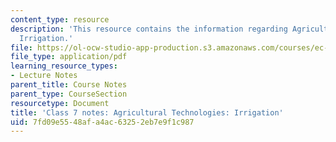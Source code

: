 ```yaml
---
content_type: resource
description: 'This resource contains the information regarding Agricultural Technologies:
  Irrigation.'
file: https://ol-ocw-studio-app-production.s3.amazonaws.com/courses/ec-701j-d-lab-i-development-fall-2009/7fd09e5548afa4ac63252eb7e9f1c987_MITEC_701JF09_lec07_notes.pdf
file_type: application/pdf
learning_resource_types:
- Lecture Notes
parent_title: Course Notes
parent_type: CourseSection
resourcetype: Document
title: 'Class 7 notes: Agricultural Technologies: Irrigation'
uid: 7fd09e55-48af-a4ac-6325-2eb7e9f1c987
---
```

